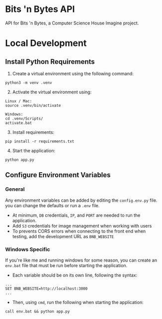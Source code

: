 # Bits 'n Bytes API

API for Bits 'n Bytes, a Computer Science House Imagine project. 

# Local Development

## Install Python Requirements
1. Create a virtual environment using the following command:
```
python3 -m venv .venv
```
2. Activate the virtual environment using:
```
Linux / Mac:
source .venv/bin/activate

Windows:
cd .venv/Scripts/ 
activate.bat
```
3. Install requirements:
```
pip install -r requirements.txt
```
4. Start the application:
```
python app.py
```

## Configure Environment Variables

### General 
Any environment variables can be added by editing the `config.env.py` file. you can change the defaults or run a `.env` file.
- At minimum, `DB` credentials, `IP`, and `PORT` are needed to run the application.
- Add `S3` credentials for image management when working with users
- To prevents CORS errors when connecting to the front end when testing, add the development URL as `BNB_WEBSITE`

### Windows Specific
If you're like me and running windows for some reason, you can create an `env.bat` file that must be run before starting the application.
- Each variable should be on its own line, following the syntax:
```
...
SET BNB_WEBSITE=http://localhost:3000
...
```
- Then, using `cmd`, run the following when starting the application:
```
call env.bat && python app.py
```